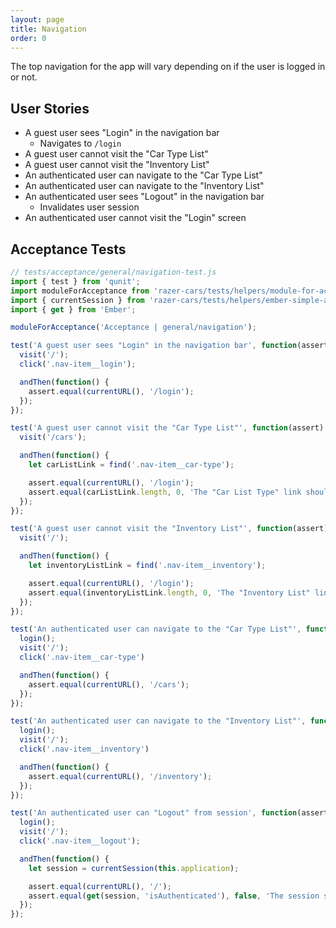 ```yaml
---
layout: page
title: Navigation
order: 0
---
```


The top navigation for the app will vary depending on if the user is logged in or not.

## User Stories

* A guest user sees "Login" in the navigation bar
  - Navigates to `/login`
* A guest user cannot visit the "Car Type List"
* A guest user cannot visit the "Inventory List"
* An authenticated user can navigate to the "Car Type List"
* An authenticated user can navigate to the "Inventory List"
* An authenticated user sees "Logout" in the navigation bar
  - Invalidates user session
* An authenticated user cannot visit the "Login" screen

## Acceptance Tests

```js
// tests/acceptance/general/navigation-test.js
import { test } from 'qunit';
import moduleForAcceptance from 'razer-cars/tests/helpers/module-for-acceptance';
import { currentSession } from 'razer-cars/tests/helpers/ember-simple-auth';
import { get } from 'Ember';

moduleForAcceptance('Acceptance | general/navigation');

test('A guest user sees "Login" in the navigation bar', function(assert) {
  visit('/');
  click('.nav-item__login');

  andThen(function() {
    assert.equal(currentURL(), '/login');
  });
});

test('A guest user cannot visit the "Car Type List"', function(assert) {
  visit('/cars');

  andThen(function() {
    let carListLink = find('.nav-item__car-type');

    assert.equal(currentURL(), '/login');
    assert.equal(carListLink.length, 0, 'The "Car List Type" link should not show up for guest users');
  });
});

test('A guest user cannot visit the "Inventory List"', function(assert) {
  visit('/');

  andThen(function() {
    let inventoryListLink = find('.nav-item__inventory');

    assert.equal(currentURL(), '/login');
    assert.equal(inventoryListLink.length, 0, 'The "Inventory List" link should not show up for guest users');
  });
});

test('An authenticated user can navigate to the "Car Type List"', function(assert) {
  login();
  visit('/');
  click('.nav-item__car-type')

  andThen(function() {
    assert.equal(currentURL(), '/cars');
  });
});

test('An authenticated user can navigate to the "Inventory List"', function(assert) {
  login();
  visit('/');
  click('.nav-item__inventory')

  andThen(function() {
    assert.equal(currentURL(), '/inventory');
  });
});

test('An authenticated user can "Logout" from session', function(assert) {
  login();
  visit('/');
  click('.nav-item__logout');

  andThen(function() {
    let session = currentSession(this.application);

    assert.equal(currentURL(), '/');
    assert.equal(get(session, 'isAuthenticated'), false, 'The session should be logged out');
  });
});
```
